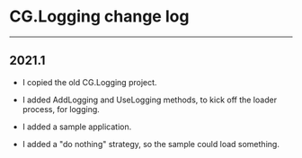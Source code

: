# CG.Logging change log
---

## 2021.1

* I copied the old CG.Logging project.

* I added AddLogging and UseLogging methods, to kick off the loader process, for logging.

* I added a sample application.

* I added a "do nothing" strategy, so the sample could load something.





